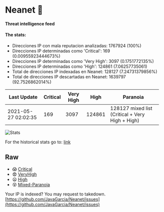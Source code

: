 # Neanet :hocho:
#### Threat intelligence feed
#### The stats:

- Direcciones IP con mala reputacion analizadas: 1767924 (100%)
- Direcciones IP determinadas como 'Critical':  169 (0.00955923444673%)
- Direcciones IP determinadas como 'Very High':  3097 (0.1751772135%)
- Direcciones IP determinadas como 'High':  124861 (7.06257735061)
- Total de direcciones IP indexadas en Neanet:  128127 (7.24731379856%)
- Total de direcciones IP descartadas en Neanet:  1639797 (92.7526862014%)

| Last Update | Critical | Very High | High | Paranoia |
| --- | --- | --- | --- | --- |
| 2021-05-27 02:02:35 | 169 | 3097 | 124861 | 128127 mixed list (Critical + Very High + High)|

![Stats](https://docs.google.com/spreadsheets/d/e/2PACX-1vSnaNMIXVabIpDJjufMlzH7poXnshF3mgd8Is1g9ytUEzVsP5my4Trn8f-xkoLLQ38xpL3HtmUexLo6/pubchart?oid=501124687&format=image)

For the historical stats go to: [link](/stats.csv)
## Raw
- :scream: [Critical](https://raw.githubusercontent.com/JavaGarcia/Neanet/master/blacklists/neanet_critical.txt)
- :fearful: [VeryHigh](https://raw.githubusercontent.com/JavaGarcia/Neanet/master/blacklists/neanet_veryHigh.txtt)
- :frowning: [High](https://raw.githubusercontent.com/JavaGarcia/Neanet/master/blacklists/neanet_high.txt)
- :dizzy_face: [Mixed-Paranoia](https://raw.githubusercontent.com/JavaGarcia/Neanet/master/blacklists/neanet_all.txt)


Your IP is indexed? You may request to takedown. [https://github.com/JavaGarcia/Neanet/issues](https://github.com/JavaGarcia/Neanet/issues)









































































































































































































































































































































































































































































































































































































































































































































































































































































































































































































































































































































































































































































































































































































































































































































































































































































































































































































































































































































































































































































































































































































































































































































































































































































































































































































































































































































































































































































































































































































































































































































































































































































































































































































































































































































































































































































































































































































































































































































































































































































































































































































































































































































































































































































































































































































































































































































































































































































































































































































































































































































































































































































































































































































































































































































































































































































































































































































































































































































































































































































































































































































































































































































































































































































































































































































































































































































































































































